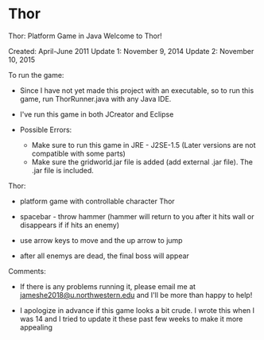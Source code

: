 # Thor
Thor: Platform Game in Java
Welcome to Thor!

Created: April-June 2011
Update 1: November 9, 2014
Update 2: November 10, 2015

To run the game:

- Since I have not yet made this project with an executable, so to run this game, run ThorRunner.java with any Java IDE.

- I've run this game in both JCreator and Eclipse

- Possible Errors: 
  - Make sure to run this game in JRE - J2SE-1.5 (Later versions are not compatible with some parts)
  - Make sure the gridworld.jar file is added (add external .jar file). The .jar file is included.

Thor:

- platform game with controllable character Thor

- spacebar - throw hammer (hammer will return to you after it hits wall or disappears if
             if hits an enemy)

- use arrow keys to move and the up arrow to jump

- after all enemys are dead, the final boss will appear



Comments:

- If there is any problems running it, please email me at jameshe2018@u.northwestern.edu and I'll be more than happy to help!

- I apologize in advance if this game looks a bit crude. I wrote this when I was 
  14 and I tried to update it these past few weeks to make it more appealing 
